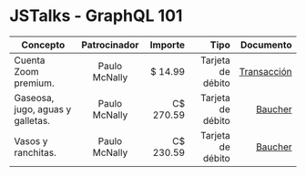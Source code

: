 # JSTalks - GraphQL 101

| Concepto      | Patrocinador  | Importe  | Tipo              | Documento |
| ------------- |:-------------:| --------:| -----------------:| --------: |
| Cuenta Zoom premium.             | Paulo McNally | $ 14.99   | Tarjeta de débito | [Transacción](documents/2020_03_07.pdf) |
| Gaseosa, jugo, aguas y galletas. | Paulo McNally | C$ 270.59 | Tarjeta de débito | [Baucher](documents/2020-03-07-02.JPG) |
| Vasos y ranchitas.               | Paulo McNally | C$ 230.59 | Tarjeta de débito | [Baucher](documents/2020-03-07-01.JPG) |
